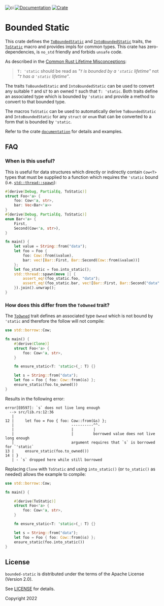 ![ci](https://github.com/fujiapple852/bounded-static/actions/workflows/ci.yml/badge.svg)
[![Documentation](https://docs.rs/bounded-static/badge.svg)](https://docs.rs/bounded-static/0.8.0)
[![Crate](https://img.shields.io/crates/v/bounded-static.svg)](https://crates.io/crates/bounded-static/0.8.0)

# Bounded Static
This crate defines the [`ToBoundedStatic`](https://docs.rs/bounded-static/0.8.0/bounded_static/trait.ToBoundedStatic.html) 
and [`IntoBoundedStatic`](https://docs.rs/bounded-static/0.8.0/bounded_static/trait.IntoBoundedStatic.html) traits, 
the [`ToStatic`](https://docs.rs/bounded-static/0.8.0/bounded_static/derive.ToStatic.html) macro and provides impls 
for common types.  This crate has zero-dependencies, is `no_std` friendly and 
forbids `unsafe` code.

As described in
the [Common Rust Lifetime Misconceptions](https://github.com/pretzelhammer/rust-blog/blob/master/posts/common-rust-lifetime-misconceptions.md#2-if-t-static-then-t-must-be-valid-for-the-entire-program):

> `T: 'static` should be read as _"`T` is bounded by a `'static` lifetime"_ not _"`T` has a `'static` lifetime"_.

The traits `ToBoundedStatic` and `IntoBoundedStatic` can be used to convert any suitable `T` and `&T` to an
owned `T` such that `T: 'static`.  Both traits define an associated type which is bounded by `'static` and provide a 
method to convert to that bounded type.

The macros `ToStatic` can be used to automatically derive `ToBoundedStatic` and `IntoBoundedStatic` for any `struct` 
or `enum` that can be converted to a form that is bounded by `'static`.

Refer to the crate [`documentation`](https://docs.rs/bounded-static/0.8.0/bounded_static) for details and examples.

## FAQ

### When is this useful?

This is useful for data structures which directly or indirectly contain `Cow<T>` types that must be supplied to 
a function which requires the `'static` bound (i.e. [`std::thread::spawn`](https://doc.rust-lang.org/std/thread/fn.spawn.html)):

```rust
#[derive(Debug, PartialEq, ToStatic)]
struct Foo<'a> {
    foo: Cow<'a, str>,
    bar: Vec<Bar<'a>>
}
#[derive(Debug, PartialEq, ToStatic)]
enum Bar<'a> {
    First,
    Second(Cow<'a, str>),
}

fn main() {
    let value = String::from("data");
    let foo = Foo {
        foo: Cow::from(&value),
        bar: vec![Bar::First, Bar::Second(Cow::from(&value))]
    };
    let foo_static = foo.into_static();
    std::thread::spawn(move || {
        assert_eq!(foo_static.foo, "data");
        assert_eq!(foo_static.bar, vec![Bar::First, Bar::Second("data".into())])
    }).join().unwrap();
}
```

### How does this differ from the `ToOwned` trait?

The [`ToOwned`](https://doc.rust-lang.org/std/borrow/trait.ToOwned.html) trait defines an associated type `Owned` which
is not bound by `'static` and therefore the follow will not compile:

```rust
use std::borrow::Cow;

fn main() {
    #[derive(Clone)]
    struct Foo<'a> {
        foo: Cow<'a, str>,
    }

    fn ensure_static<T: 'static>(_: T) {}

    let s = String::from("data");
    let foo = Foo { foo: Cow::from(&s) };
    ensure_static(foo.to_owned())
}
```

Results in the following error:

```
error[E0597]: `s` does not live long enough
  --> src/lib.rs:12:36
   |
12 |     let foo = Foo { foo: Cow::from(&s) };
   |                          ----------^^-
   |                          |         |
   |                          |         borrowed value does not live long enough
   |                          argument requires that `s` is borrowed for `'static`
13 |     ensure_static(foo.to_owned())
14 | }
   | - `s` dropped here while still borrowed
```

Replacing `Clone` with `ToStatic` and using `into_static()` (or `to_static()` as needed) allows the example to compile:

```rust
use std::borrow::Cow;

fn main() {

    #[derive(ToStatic)]
    struct Foo<'a> {
        foo: Cow<'a, str>,
    }

    fn ensure_static<T: 'static>(_: T) {}

    let s = String::from("data");
    let foo = Foo { foo: Cow::from(&s) };
    ensure_static(foo.into_static())
}
```

## License

`bounded-static` is distributed under the terms of the Apache License (Version 2.0).

See [LICENSE](LICENSE) for details.

Copyright 2022